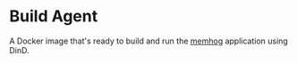 # Build Agent

A Docker image that's ready to build and run the [memhog](../memhog/README.md) application using DinD.
